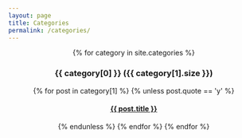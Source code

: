 ```yaml
---
layout: page
title: Categories
permalink: /categories/
---
```


<div style="text-align: center;">

  {% for category in site.categories %}
    <h3>{{ category[0] }} ({{ category[1].size }}) </h3>
    {% for post in category[1] %}
      {% unless post.quote == 'y' %}
        <!-- <li> -->
          <a href="{{ post.url }}">
            <h4>{{ post.title }}</h4>
          </a>
        <!-- </li> -->
      {% endunless %}
    {% endfor %}
  {% endfor %}

</div>